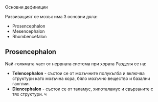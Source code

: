 Основни дефиниции

Развиващият се мозък има 3 основни дяла:
- Prosencephalon
- Mesencephalon 
- Rhombencefalon

## Prosencephalon 
Nай-голямата част от нервната система при хората 
Разделя се на:
- **Telencephalon** - състои се от мозъчните полукълба и включва структури като мозъчна кора, бяло мозъчно вещество и базални ганглии.
- **Diencephalon** - състои се от таламус, хипоталамус и свързаните с тях структури.
ч
